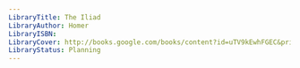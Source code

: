 ```yaml
---
LibraryTitle: The Iliad
LibraryAuthor: Homer
LibraryISBN: 
LibraryCover: http://books.google.com/books/content?id=uTV9kEwhFGEC&printsec=frontcover&img=1&zoom=1&source=gbs_api
LibraryStatus: Planning
---
```

